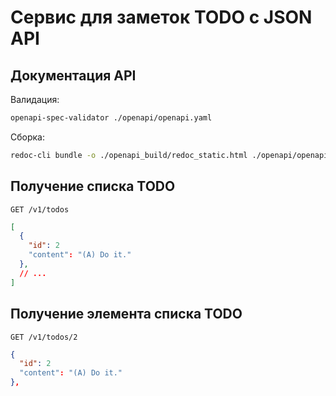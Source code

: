 # Сервис для заметок TODO c JSON API

## Документация API

Валидация:

```bash
openapi-spec-validator ./openapi/openapi.yaml
```

Сборка:

```bash
redoc-cli bundle -o ./openapi_build/redoc_static.html ./openapi/openapi.yaml
```


## Получение списка TODO

```
GET /v1/todos
```

```json
[
  {
    "id": 2
    "content": "(A) Do it."
  },
  // ...
]
```

## Получение элемента списка TODO

```
GET /v1/todos/2
```

```json
{
  "id": 2
  "content": "(A) Do it."
},
```
